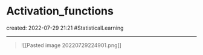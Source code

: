 
# Activation_functions
created: 2022-07-29 21:21
#StatisticalLearning 

---

> ![[Pasted image 20220729224901.png]]